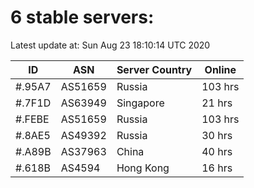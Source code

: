 # 6 stable servers:

Latest update at: Sun Aug 23 18:10:14 UTC 2020

| ID | ASN | Server Country | Online |
| -- | --- | -------------- | ------ |
| #.95A7 | AS51659 | Russia | 103 hrs |
| #.7F1D | AS63949 | Singapore | 21 hrs |
| #.FEBE | AS51659 | Russia | 103 hrs |
| #.8AE5 | AS49392 | Russia | 30 hrs |
| #.A89B | AS37963 | China | 40 hrs |
| #.618B | AS4594 | Hong Kong | 16 hrs |

